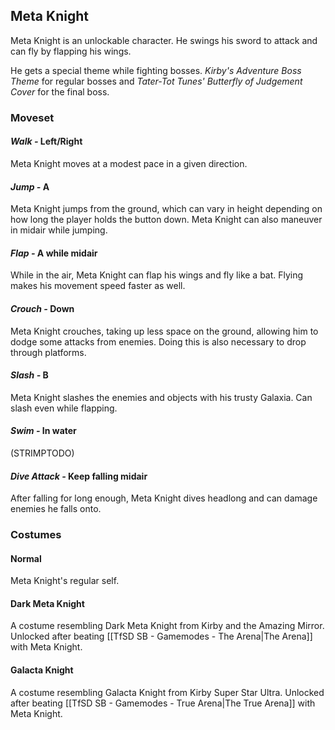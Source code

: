 ## Meta Knight
Meta Knight is an unlockable character. He swings his sword to attack and can fly by flapping his wings.

He gets a special theme while fighting bosses. *Kirby's Adventure Boss Theme* for regular bosses and *Tater-Tot Tunes' Butterfly of Judgement Cover* for the final boss.
### Moveset
#### *Walk -* Left/Right
Meta Knight moves at a modest pace in a given direction.
#### *Jump -* A
Meta Knight jumps from the ground, which can vary in height depending on how long the player holds the button down. Meta Knight can also maneuver in midair while jumping.
#### *Flap -* A while midair
While in the air, Meta Knight can flap his wings and fly like a bat. Flying makes his movement speed faster as well.
#### *Crouch -* Down
Meta Knight crouches, taking up less space on the ground, allowing him to dodge some attacks from enemies. Doing this is also necessary to drop through platforms.
#### *Slash -* B
Meta Knight slashes the enemies and objects with his trusty Galaxia. Can slash even while flapping.
#### *Swim -* In water
(STRIMPTODO)
#### *Dive Attack -* Keep falling midair
After falling for long enough, Meta Knight dives headlong and can damage enemies he falls onto.
### Costumes
#### Normal
Meta Knight's regular self.
#### Dark Meta Knight
A costume resembling Dark Meta Knight from Kirby and the Amazing Mirror. Unlocked after beating [[TfSD SB - Gamemodes - The Arena|The Arena]] with Meta Knight.
#### Galacta Knight
A costume resembling Galacta Knight from Kirby Super Star Ultra. Unlocked after beating [[TfSD SB - Gamemodes - True Arena|The True Arena]] with Meta Knight.